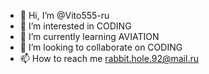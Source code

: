 - 👋 Hi, I’m @Vito555-ru
- 👀 I’m interested in CODING
- 🌱 I’m currently learning AVIATION 
- 💞️ I’m looking to collaborate on CODING 
- 📫 How to reach me rabbit.hole.92@mail.ru
<!---
Vito555-ru/Vito555-ru is a ✨ special ✨ repository because its `README.md` (this file) appears on your GitHub profile.
You can click the Preview link to take a look at your changes.
--->
